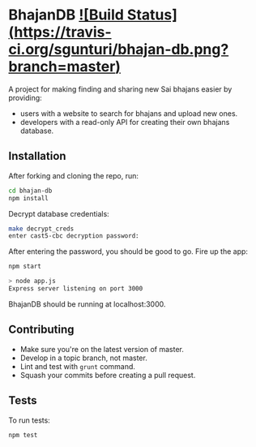 BhajanDB [![Build Status] (https://travis-ci.org/sgunturi/bhajan-db.png?branch=master)](https://travis-ci.org/sgunturi/bhajan-db)
=========

A project for making finding and sharing new Sai bhajans easier by providing:

* users with a website to search for bhajans and upload new ones.
* developers with a read-only API for creating their own bhajans database.

## Installation

After forking and cloning the repo, run:
```sh
cd bhajan-db
npm install
```

Decrypt database credentials:
```sh
make decrypt_creds
enter cast5-cbc decryption password:
```
After entering the password, you should be good to go. Fire up the app:

```sh
npm start

> node app.js
Express server listening on port 3000
```
BhajanDB should be running at localhost:3000.

## Contributing

* Make sure you're on the latest version of master.
* Develop in a topic branch, not master.
* Lint and test with `grunt` command.
* Squash your commits before creating a pull request.

## Tests

To run tests:
```sh
npm test
```
